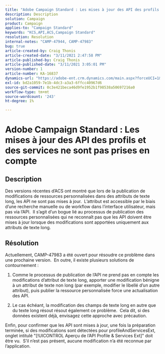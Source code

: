 ```yaml
---
title: "Adobe Campaign Standard : Les mises à jour des API des profils et services ne sont pas répercutées"
description: Description
solution: Campaign
product: Campaign
applies-to: "Campaign Standard"
keywords: "KCS,API,ACS,Campaign Standard"
resolution: Resolution
internal-notes: "CAMP-47944, CAMP-47983"
bug: true
article-created-by: Craig Thonis
article-created-date: "3/11/2021 2:47:58 PM"
article-published-by: Craig Thonis
article-published-date: "3/11/2021 3:05:01 PM"
version-number: 1
article-number: KA-16837
dynamics-url: "https://adobe-ent.crm.dynamics.com/main.aspx?forceUCI=1&pagetype=entityrecord&etn=knowledgearticle&id=9e584fc3-7882-eb11-a812-000d3a3b2c6b"
exl-id: bd2a1059-7e1b-4dc3-a3a3-6ffcc40967d6
source-git-commit: 0c3e421beca46d9fe1952b1f98538a50697216a0
workflow-type: tm+mt
source-wordcount: '243'
ht-degree: 1%

---
```


# Adobe Campaign Standard : Les mises à jour des API des profils et des services ne sont pas prises en compte

## Description


Des versions récentes d’ACS ont montré que lors de la publication de modifications de ressources personnalisées dans des attributs de texte long, les API ne sont pas mises à jour.  L’attribut est accessible par le biais d’une recherche manuelle ou de workflow dans l’interface utilisateur, mais pas via l’API.  Il s’agit d’un bogue lié au processus de publication des ressources personnalisées qui ne reconnaît pas que les API doivent être mises à jour lorsque des modifications sont apportées uniquement aux attributs de texte long.


## Résolution


Actuellement, CAMP-47983 a été ouvert pour résoudre ce problème dans une prochaine version.  En outre, il existe plusieurs solutions de contournement :

1) Comme le processus de publication de l’API ne prend pas en compte les modifications d’attribut de texte long, apporter une modification bénigne à un attribut de texte non long (par exemple, modifier le libellé d’un autre attribut), puis publier la ressource personnalisée force une actualisation des API.

2) Le cas échéant, la modification des champs de texte long en autre que du texte long résout résout également ce problème.  Cela dit, si des données existent déjà, envisagez cette approche avec précaution.



Enfin, pour confirmer que les API sont mises à jour, une fois la préparation terminée, si des modifications sont détectées pour profileAndServicesExt, onglet intitulé &quot;[!UICONTROL Aperçu de l’API Profile &amp; Services Ext]&quot; doit être vu.  S’il n’est pas présent, aucune modification n’a été reconnue par l’application.
